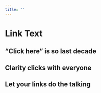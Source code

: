 ```yaml
---
title: ""
---
```


# Link Text
<h2 class="subheading">“Click here” is so last decade</h2>
<h2 class="subheading">Clarity clicks with everyone</h2>
<h2 class="subheading">Let your links do the talking</h2>